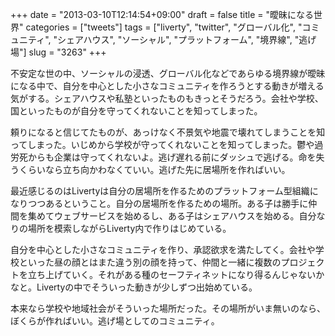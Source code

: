+++
date = "2013-03-10T12:14:54+09:00"
draft = false
title = "曖昧になる世界"
categories = ["tweets"]
tags = ["liverty", "twitter", "グローバル化", "コミュニティ", "シェアハウス", "ソーシャル", "プラットフォーム", "境界線", "逃げ場"]
slug = "3263"
+++

不安定な世の中、ソーシャルの浸透、グローバル化などであらゆる境界線が曖昧になる中で、自分を中心とした小さなコミュニティを作ろうとする動きが増える気がする。シェアハウスや私塾といったものもきっとそうだろう。会社や学校、国といったものが自分を守ってくれないことを知ってしまった。

頼りになると信じてたものが、あっけなく不景気や地震で壊れてしまうことを知ってしまった。いじめから学校が守ってくれないことを知ってしまった。鬱や過労死からも企業は守ってくれないよ。逃げ遅れる前にダッシュで逃げる。命を失うくらいなら立ち向かわなくていい。逃げた先に居場所を作ればいい。

最近感じるのはLivertyは自分の居場所を作るためのプラットフォーム型組織になりつつあるということ。自分の居場所を作るための場所。ある子は勝手に仲間を集めてウェブサービスを始めるし、ある子はシェアハウスを始める。自分なりの場所を模索しながらLiverty内で作りはじめている。

自分を中心とした小さなコミュニティを作り、承認欲求を満たしてく。会社や学校といった昼の顔とはまた違う別の顔を持って、仲間と一緒に複数のプロジェクトを立ち上げていく。それがある種のセーフティネットになり得るんじゃないかなと。Livertyの中でそういった動きが少しずつ出始めている。

本来なら学校や地域社会がそういった場所だった。その場所がいま無いのなら、ぼくらが作ればいい。逃げ場としてのコミュニティ。
